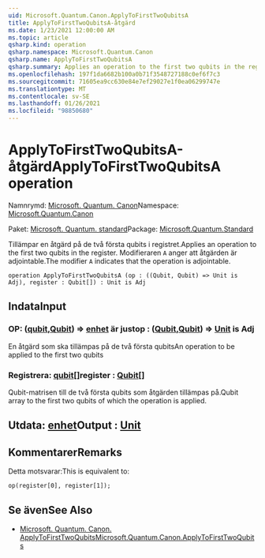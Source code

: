 ```yaml
---
uid: Microsoft.Quantum.Canon.ApplyToFirstTwoQubitsA
title: ApplyToFirstTwoQubitsA-åtgärd
ms.date: 1/23/2021 12:00:00 AM
ms.topic: article
qsharp.kind: operation
qsharp.namespace: Microsoft.Quantum.Canon
qsharp.name: ApplyToFirstTwoQubitsA
qsharp.summary: Applies an operation to the first two qubits in the register. The modifier `A` indicates that the operation is adjointable.
ms.openlocfilehash: 197f1da6682b100a0b71f3548727188c0ef6f7c3
ms.sourcegitcommit: 71605ea9cc630e84e7ef29027e1f0ea06299747e
ms.translationtype: MT
ms.contentlocale: sv-SE
ms.lasthandoff: 01/26/2021
ms.locfileid: "98850680"
---
```

# <a name="applytofirsttwoqubitsa-operation"></a><span data-ttu-id="f0ffe-102">ApplyToFirstTwoQubitsA-åtgärd</span><span class="sxs-lookup"><span data-stu-id="f0ffe-102">ApplyToFirstTwoQubitsA operation</span></span>

<span data-ttu-id="f0ffe-103">Namnrymd: [Microsoft. Quantum. Canon](xref:Microsoft.Quantum.Canon)</span><span class="sxs-lookup"><span data-stu-id="f0ffe-103">Namespace: [Microsoft.Quantum.Canon](xref:Microsoft.Quantum.Canon)</span></span>

<span data-ttu-id="f0ffe-104">Paket: [Microsoft. Quantum. standard](https://nuget.org/packages/Microsoft.Quantum.Standard)</span><span class="sxs-lookup"><span data-stu-id="f0ffe-104">Package: [Microsoft.Quantum.Standard](https://nuget.org/packages/Microsoft.Quantum.Standard)</span></span>


<span data-ttu-id="f0ffe-105">Tillämpar en åtgärd på de två första qubits i registret.</span><span class="sxs-lookup"><span data-stu-id="f0ffe-105">Applies an operation to the first two qubits in the register.</span></span>
<span data-ttu-id="f0ffe-106">Modifieraren `A` anger att åtgärden är adjointable.</span><span class="sxs-lookup"><span data-stu-id="f0ffe-106">The modifier `A` indicates that the operation is adjointable.</span></span>

```qsharp
operation ApplyToFirstTwoQubitsA (op : ((Qubit, Qubit) => Unit is Adj), register : Qubit[]) : Unit is Adj
```


## <a name="input"></a><span data-ttu-id="f0ffe-107">Indata</span><span class="sxs-lookup"><span data-stu-id="f0ffe-107">Input</span></span>

### <a name="op--qubitqubit--unit--is-adj"></a><span data-ttu-id="f0ffe-108">OP: ([qubit](xref:microsoft.quantum.lang-ref.qubit),[Qubit](xref:microsoft.quantum.lang-ref.qubit)) => [enhet](xref:microsoft.quantum.lang-ref.unit)  är just</span><span class="sxs-lookup"><span data-stu-id="f0ffe-108">op : ([Qubit](xref:microsoft.quantum.lang-ref.qubit),[Qubit](xref:microsoft.quantum.lang-ref.qubit)) => [Unit](xref:microsoft.quantum.lang-ref.unit)  is Adj</span></span>

<span data-ttu-id="f0ffe-109">En åtgärd som ska tillämpas på de två första qubits</span><span class="sxs-lookup"><span data-stu-id="f0ffe-109">An operation to be applied to the first two qubits</span></span>


### <a name="register--qubit"></a><span data-ttu-id="f0ffe-110">Registrera: [qubit](xref:microsoft.quantum.lang-ref.qubit)[]</span><span class="sxs-lookup"><span data-stu-id="f0ffe-110">register : [Qubit](xref:microsoft.quantum.lang-ref.qubit)[]</span></span>

<span data-ttu-id="f0ffe-111">Qubit-matrisen till de två första qubits som åtgärden tillämpas på.</span><span class="sxs-lookup"><span data-stu-id="f0ffe-111">Qubit array to the first two qubits of which the operation is applied.</span></span>



## <a name="output--unit"></a><span data-ttu-id="f0ffe-112">Utdata: [enhet](xref:microsoft.quantum.lang-ref.unit)</span><span class="sxs-lookup"><span data-stu-id="f0ffe-112">Output : [Unit](xref:microsoft.quantum.lang-ref.unit)</span></span>



## <a name="remarks"></a><span data-ttu-id="f0ffe-113">Kommentarer</span><span class="sxs-lookup"><span data-stu-id="f0ffe-113">Remarks</span></span>

<span data-ttu-id="f0ffe-114">Detta motsvarar:</span><span class="sxs-lookup"><span data-stu-id="f0ffe-114">This is equivalent to:</span></span>

```qsharp
op(register[0], register[1]);
```

## <a name="see-also"></a><span data-ttu-id="f0ffe-115">Se även</span><span class="sxs-lookup"><span data-stu-id="f0ffe-115">See Also</span></span>

- [<span data-ttu-id="f0ffe-116">Microsoft. Quantum. Canon. ApplyToFirstTwoQubits</span><span class="sxs-lookup"><span data-stu-id="f0ffe-116">Microsoft.Quantum.Canon.ApplyToFirstTwoQubits</span></span>](xref:Microsoft.Quantum.Canon.ApplyToFirstTwoQubits)